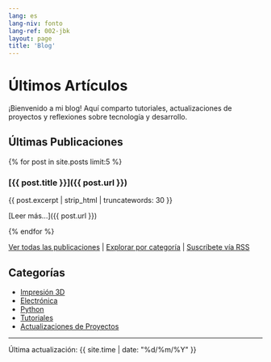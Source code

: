 ```yaml
---
lang: es
lang-niv: fonto
lang-ref: 002-jbk
layout: page
title: 'Blog'
---
```


# Últimos Artículos

¡Bienvenido a mi blog! Aquí comparto tutoriales, actualizaciones de proyectos y reflexiones sobre tecnología y desarrollo.

## Últimas Publicaciones

{% for post in site.posts limit:5 %}
### [{{ post.title }}]({{ post.url }})

{{ post.excerpt | strip_html | truncatewords: 30 }}

[Leer más...]({{ post.url }})

{% endfor %}

[Ver todas las publicaciones](/archive) | [Explorar por categoría](/categories) | [Suscríbete vía RSS](/feed.xml)

## Categorías

- [Impresión 3D](/category/3d-printing/)
- [Electrónica](/category/electronics/)
- [Python](/category/python/)
- [Tutoriales](/category/tutorials/)
- [Actualizaciones de Proyectos](/category/updates/)

---

Última actualización: {{ site.time | date: "%d/%m/%Y" }}
